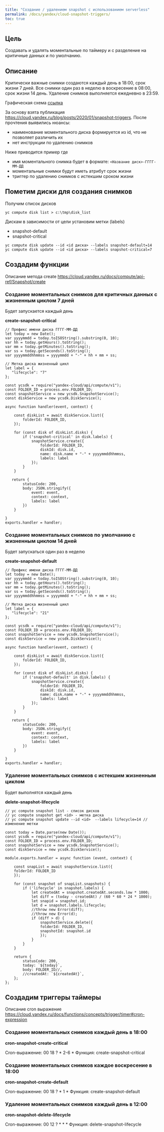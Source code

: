```yaml
---
title: "Создание / удалением snapshot c использованием serverless"
permalink: /docs/yandex/cloud-snapshot-triggers/
toc: true
---
```


## Цель

Создавать и удалять моментальные по таймеру и с разделение на критичные данных и по умолчанию.

## Описание

Критически важные снимки создаются каждый день в 18:00, срок жизни 7 дней.
Все снимки один раз в неделю в воскресение в 08:00, срок жизни 14 день.
Удаление снимков выполняется ежедневно в 23:59.

Графическая схема [ссылка](https://viewer.diagrams.net/?highlight=0000ff&edit=https%3A%2F%2Fapp.diagrams.net%2F%23G1MS-fS_s-agVfnpWCHP8Fk6SK-ALd0doj&layers=1&nav=1&title=%D0%A1%D0%BE%D0%B7%D0%B4%D0%B0%D0%BD%D0%B8%D0%B5%20%D0%BC%D0%BE%D0%BC%D0%B5%D0%BD%D1%82%D0%B0%D0%BB%D1%8C%D0%BD%D1%8B%D1%85%20%D1%81%D0%BD%D0%B8%D0%BC%D0%BA%D0%BE%D0%B2.drawio#Uhttps%3A%2F%2Fdrive.google.com%2Fuc%3Fid%3D1MS-fS_s-agVfnpWCHP8Fk6SK-ALd0doj%26export%3Ddownload)

За основу взята публикация https://cloud.yandex.ru/blog/posts/2020/01/snapshot-triggers.
После прочтения выявились нюансы:
- наименование моментального диска формируется из id, что не позволяет различить их
- нет инструкции по удалению снимков

Ниже приводится пример где
- имя моментального снимка будет в формате: `<Название диск>-ГГГГ-ММ-ДД`
- моментальные снимки будут иметь атрибут срок жизни
- триггер по удалению снимков с истекшим сроком жизни

## Пометим диски для создания снимков

Получим список дисков
```
yc compute disk list > c:\tmp\disk_list
```

Дискам в зависимости от цели установим метки (labels)
- snapshot-default
- snapshot-critical

```
yc compute disk update --id <id диска> --labels snapshot-default=14
yc compute disk update --id <id диска> --labels snapshot-critical=7
```

## Создадим функции

Описание метода create https://cloud.yandex.ru/docs/compute/api-ref/Snapshot/create

### Создание моментальных снимков для критичных данных с жизненным циклом 7 дней

Будет запускается каждый день

**create-snapshot-critical**

```
// Префикс имени диска ГГГГ-ММ-ДД
let today = new Date();
var yyyymmdd = today.toISOString().substring(0, 10);
var hh = today.getHours().toString();
var mm = today.getMinutes().toString();
var ss = today.getSeconds().toString();
var yyyymmddhhmmss = yyyymmdd + "-" + hh + mm + ss;

// Метка диска жизненный цикл
let label = {
   "lifecycle": "7"
};

const ycsdk = require("yandex-cloud/api/compute/v1");
const FOLDER_ID = process.env.FOLDER_ID;
const snapshotService = new ycsdk.SnapshotService();
const diskService = new ycsdk.DiskService();

async function handler(event, context) {

    const diskList = await diskService.list({
        folderId: FOLDER_ID,
    });

    for (const disk of diskList.disks) {
        if ('snapshot-critical' in disk.labels) {
            snapshotService.create({
                folderId: FOLDER_ID,
                diskId: disk.id,
                name: disk.name + "-" + yyyymmddhhmmss,
                labels: label
            });
        }
    }

   return {
        statusCode: 200,
        body: JSON.stringify({
            event: event,
            context: context,
            labels: label
        })
    }

}
exports.handler = handler;
```

### Создание моментальных снимков по умолчанию с жизненным циклом 14 дней

Будет запускаться один раз в неделю

**create-snapshot-default**

```
// Префикс имени диска ГГГГ-ММ-ДД
let today = new Date();
var yyyymmdd = today.toISOString().substring(0, 10);
var hh = today.getHours().toString();
var mm = today.getMinutes().toString();
var ss = today.getSeconds().toString();
var yyyymmddhhmmss = yyyymmdd + "-" + hh + mm + ss;

// Метка диска жизненный цикл
let label = {
   "lifecycle": "21"
};

const ycsdk = require("yandex-cloud/api/compute/v1");
const FOLDER_ID = process.env.FOLDER_ID;
const snapshotService = new ycsdk.SnapshotService();
const diskService = new ycsdk.DiskService();

async function handler(event, context) {

    const diskList = await diskService.list({
        folderId: FOLDER_ID,
    });

    for (const disk of diskList.disks) {
        if ('snapshot-default' in disk.labels) {
            snapshotService.create({
                folderId: FOLDER_ID,
                diskId: disk.id,
                name: disk.name + "-" + yyyymmddhhmmss,
                labels: label
            });
        }
    }

   return {
        statusCode: 200,
        body: JSON.stringify({
            event: event,
            context: context,
            labels: label
        })
    }

}
exports.handler = handler;
```

### Удаление моментальных снимков с истекшим жизненным циклом

Будет выполнятся каждый день

**delete-snapshot-lifecycle**

```
// yc compute snapshot list - список дисков
// yc compute snapshot get <id> - метка диска
// yc compute snapshot update --id <id>  --labels lifecycle=14 // изменение метки

const today = Date.parse(new Date());
const ycsdk = require("yandex-cloud/api/compute/v1");
const FOLDER_ID = process.env.FOLDER_ID;
const snapshotService = new ycsdk.SnapshotService();
const diskService = new ycsdk.DiskService();

module.exports.handler = async function (event, context) {

    const snapList = await snapshotService.list({
    folderId: FOLDER_ID
    });

    for (const snapshot of snapList.snapshots) {
        if ('lifecycle' in snapshot.labels) {
            let createdAt = snapshot.createdAt.seconds.low * 1000;
            let diff = (today - createdAt) / (60 * 60 * 24 * 1000);
            let snapid = snapshot.id;
            let d = snapshot.labels.lifecycle;
            //throw new Error(diff);
            //throw new Error(d);
            if (diff > d) {
                snapshotService.delete({
                folderId: FOLDER_ID,
                snapshotId: snapshot.id
                });
            }
        }
    }

    return {
        statusCode: 200,
        today: `${today}`,
        body: FOLDER_ID//,
        //createdAt: `${createdAt}`,
    };
};
```

## Создадим триггеры таймеры

Описание cron выражение https://cloud.yandex.ru/docs/functions/concepts/trigger/timer#cron-expression

### Создание моментальных снимков каждый день в 18:00

**cron-snapshot-create-critical**

Cron-выражение: 00 18 ? * 2-6 *
Функция: create-snapshot-critical

### Создание моментальных снимков каждое воскресение в 18:00

**cron-snapshot-create-default**

Cron-выражение: 00 18 ? * 1 *
Функция: create-snapshot-default

### Удаление моментальных снимков каждый день в 12:00

**cron-snapshot-delete-lifecycle**

Cron-выражение: 00 12 ? * * *
Функция: delete-snapshot-lifecycle
